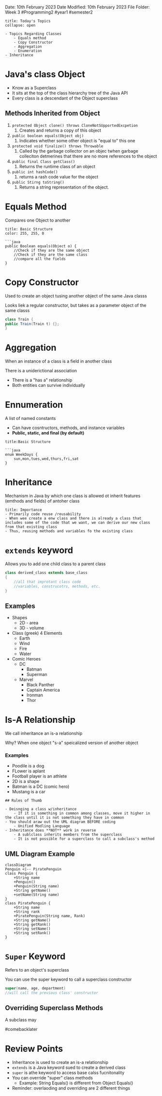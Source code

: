 Date: 10th February 2023
Date Modified: 10th February 2023
File Folder: Week 3
#Programming2 #year1 #semester2

```ad-abstract
title: Today's Topics
collapse: open

- Topics Regarding Classes
	- Equals method
	- Copy Constructor
	- Aggregation
	- Enumeration
- Inheritance

```


# Java's class Object

- Know as a Superclass
- It sits at the top of the class hierarchy tree of the Java API
- Every class is a descendant of the Object superclass

## Methods Inherited from Object

1. `protected Object clone() throws CloneNotSUpportedExcpetion`
	1. Creates and returns a copy of this object
2. `public boolean equals(Object obj)`
	1. Indicates whether some other object is "equal to" this one
3. `protected void finalize() throws Throwable`
	1. Called by the garbage collector on an objec twhen garbage colleciton detmerines that there are no more references to the object
4. `public final Class getClass()`
	1. Returns the runtime class of an object
5. `public int hashCode()`
	1. returns a rash code value for the object
6. `public Stirng toString()`
	1. Returns a string representation of the object.

# Equals Method

Compares one Object to another

```ad-summary
title: Basic Structure
color: 255, 255, 0

```java
public Boolean equals(Object o) {
	//Check if they are the same object
	//Check if they are the same class
	//compare all the fields
}

```

# Copy Constructor

Used to create an object tusing another object of the same Java classs

Looks liek a regular constructor, but takes as a parameter object of the same classs

```java
class Train {
public Train(Train t) {};
}
```

# Aggregation

When an instance of a class is a field in another class

There is a uniderictional association

- There is a "has  a" relationship
- Both entities can survive individually

# Ennumeration

A list of named constants

- Can have cosntructors, methods, and instance variables
- **Public, static, and final (by default)**

```ad-summary
title:Basic Structure

```java
enum WeekDays {
	sun,mon,tues,wed,thurs,fri,sat
}
```


# Inheritance

Mechanism in Java by which one class is allowed ot inherit features (emthods and fields) of antoher class


```ad-important
title: Importance
- Primarily code reuse /reusability
- When wee create a enw class and there is already a class that includes some of the code that we want, we can derive our new class from that existing class
- Thus, reusing methods and variables fo the existing class
```

# `extends` keyword

Allows you to add one child class to a parent class

```java
class derived_class extends base_class
{
	//all that improtant class code
	//variables, construcotrs, methods, etc.
}
```

## Examples

- Shapes
	- 2D - area
	- 3D - volume
- Class (greek) 4 Elements
	- Earth
	- Wind
	- Fire
	- Water
- Comic Heroes
	- DC
		- Batman
		- Superman
	- Marvel
		- Black Panther
		- Captain America
		- Ironman
		- Thor

# Is-A Relationship

We call inheritance an is-a relationship

Why? When one object "s-a" speicalized version of another object

### Examples

- Poodile is a dog
- FLower is  aplant
- Football player is an athlete
- 2D is a shape
- Batman is a DC (comic hero)
- Mustang is a car

```ad-note
## Rules of Thumb

- Deisnging a class w/inheritance
	- If it is something in common among classes, move it higher in the class until it is not something they have in common
- You should araw out the UML diagram BEFORE coding
	- Unified Modling Language
- Inheritance does **NOT** work in reverse
	- A sublclass inherits members from the superclass
	- It is not possible for a superclass to call a subclass's method
```


## UML Diagram Example

```mermaid
classDiagram
Penguin <|-- PiratePenguin
class Penguin {
    +String name
    +Penguin()
    +Penguin(String name)
    +String getName() 
    +setName(String name)
}
class PiratePenguin {
	+String name
	+String rank
	+PiratePenguin(String name, Rank)
	+String getName()
	+String getRank()
	+String setName()
	+String setRank()
}

```


# `Super` Keyword

Refers to an object's superclass

You can use the super keyword to call a superclass constructor

```java
super(name, age, department)
//will call the previous class' constructor
```

## Overriding Superclass Methods

A subclass may

#comebacklater

# Review Points

- Inheritance is used to create an is-a relationship
- `extends` is a Java keyword sued to create a derived class
- `super` is athe keyword to access base calss fucnitonality
- You can override "super" class methods
	- Example: String Equals() is different from Object Equals()
- Reminder: overlaoding and overriding are 2 different things